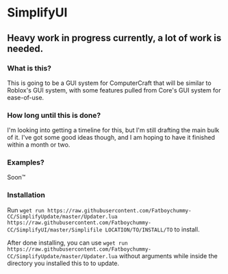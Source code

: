 # SimplifyUI

## Heavy work in progress currently, a lot of work is needed.

### What is this?

This is going to be a GUI system for ComputerCraft that will be similar to Roblox's GUI system, with some features pulled from Core's GUI system for ease-of-use.

### How long until this is done?

I'm looking into getting a timeline for this, but I'm still drafting the main bulk of it. I've got some good ideas though, and I am hoping to have it finished within a month or two.

### Examples?

Soon:tm:

### Installation
Run `wget run https://raw.githubusercontent.com/Fatboychummy-CC/SimplifyUpdate/master/Updater.lua https://raw.githubusercontent.com/Fatboychummy-CC/SimplifyUI/master/Simplifile LOCATION/TO/INSTALL/TO` to install.

After done installing, you can use `wget run https://raw.githubusercontent.com/Fatboychummy-CC/SimplifyUpdate/master/Updater.lua` without arguments while inside the directory you installed this to to update.
